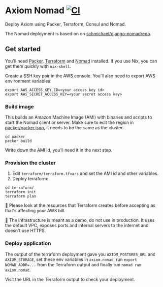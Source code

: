 # Axiom Nomad [![CI](https://github.com/axiomhq/axiom-nomad/actions/workflows/ci.yml/badge.svg)](https://github.com/axiomhq/axiom-nomad/actions/workflows/ci.yml)

Deploy Axiom using Packer, Terraform, Consul and Nomad.

The Nomad deployment is based on on [schmichael/django-nomadrepo](https://github.com/schmichael/django-nomadrepo).

## Get started

You'll need [Packer](https://www.packer.io/), [Terraform](https://www.terraform.io/)
and [Nomad](https://www.nomadproject.io/) installed.
If you use Nix, you can get them quickly with `nix-shell`.

Create a SSH key pair in the AWS console.
You'll also need to export AWS environment variables:

```shell
export AWS_ACCESS_KEY_ID=<your access key id>
export AWS_SECRET_ACCESS_KEY=<your secret access key>
```

### Build image

This builds an Amazon Machine Image (AMI) with binaries and scripts to start the
Nomad client or server.
Make sure to edit the region in [packer/packer.json](./packer/packer.json), it
needs to be the same as the cluster.

```shell
cd packer
packer build
```

Write down the AMI id, you'll need it in the next step.

### Provision the cluster

1. Edit `terraform/terraform.tfvars` and set the AMI id and other variables.
2. Deploy terraform:

```shell
cd terraform/
terraform init
terraform plan
```

💸 Please look at the resources that Terraform creates before accepting as that's
affecting your AWS bill.

🐉 The infrastructure is meant as a demo, do not use in production.
It uses the default VPC, exposes ports and internal servers to the internet and
doesn't use HTTPS.

### Deploy application

The output of the terraform deployment gave you `AXIOM_POSTGRES_URL` and
`AXIOM_STORAGE`, set these env variables in `axiom.nomad`, run
`export NOMAD_ADDR=...` from the Terraform output and finally run
`nomad run axiom.nomad`.

Visit the URL in the Terraform output to check your deployment.
